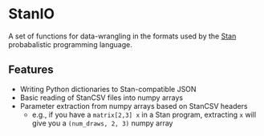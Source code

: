 # StanIO

A set of functions for data-wrangling in the formats used by
the [Stan](https://mc-stan.org) probabalistic programming language.

## Features

- Writing Python dictionaries to Stan-compatible JSON
- Basic reading of StanCSV files into numpy arrays
- Parameter extraction from numpy arrays based on StanCSV headers
  - e.g., if you have a `matrix[2,3] x` in a Stan program, extracting `x` will give you a `(num_draws, 2, 3)` numpy array
